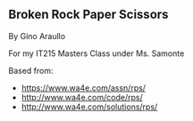 Broken Rock Paper Scissors
--
By Gino Araullo

For my IT215 Masters Class under Ms. Samonte 

Based from:
- https://www.wa4e.com/assn/rps/
- http://www.wa4e.com/code/rps/
- http://www.wa4e.com/solutions/rps/
